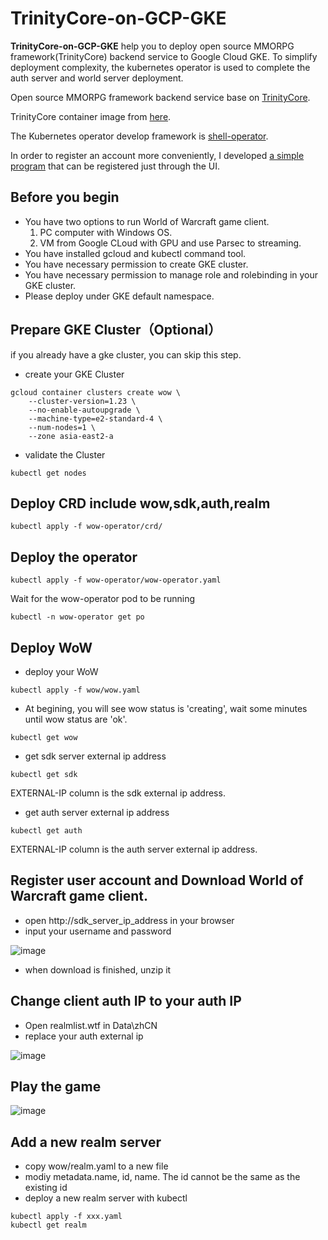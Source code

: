 # TrinityCore-on-GCP-GKE

**TrinityCore-on-GCP-GKE** help you to deploy open source MMORPG framework(TrinityCore) backend service to Google Cloud GKE. To simplify deployment complexity, the kubernetes operator is used to complete the auth server and world server deployment.

Open source MMORPG framework backend service base on [TrinityCore](https://github.com/TrinityCore/TrinityCore).

TrinityCore container image from [here](https://gitlab.com/nicolaw/trinitycore/-/tree/master).

The Kubernetes operator develop framework is [shell-operator](https://github.com/flant/shell-operator).

In order to register an account more conveniently, I developed [a simple program](https://github.com/hellof20/TrinityCoreRegisiter) that can be registered just through the UI. 

## Before you begin
- You have two options to run World of Warcraft game client.
  1. PC computer with Windows OS.
  2. VM from Google CLoud with GPU and use Parsec to streaming.
- You have installed gcloud and kubectl command tool.
- You have necessary permission to create GKE cluster.
- You have necessary permission to manage role and rolebinding in your GKE cluster.
- Please deploy under GKE default namespace.

## Prepare GKE Cluster（Optional）
if you already have a gke cluster, you can skip this step.
- create your GKE Cluster
```
gcloud container clusters create wow \
    --cluster-version=1.23 \
    --no-enable-autoupgrade \
    --machine-type=e2-standard-4 \
    --num-nodes=1 \
    --zone asia-east2-a
```
- validate the Cluster
```
kubectl get nodes
```

## Deploy CRD include wow,sdk,auth,realm
```
kubectl apply -f wow-operator/crd/
```

## Deploy the operator
```
kubectl apply -f wow-operator/wow-operator.yaml
```
Wait for the wow-operator pod to be running
```
kubectl -n wow-operator get po
```


## Deploy WoW
- deploy your WoW
```
kubectl apply -f wow/wow.yaml
```

- At begining, you will see wow status is 'creating', wait some minutes until wow status are 'ok'.
```
kubectl get wow
```

- get sdk server external ip address
```
kubectl get sdk
```
EXTERNAL-IP column is the sdk external ip address.

- get auth server external ip address
```
kubectl get auth
```
EXTERNAL-IP column is the auth server external ip address.

## Register user account and Download World of Warcraft game client.
- open http://sdk_server_ip_address in your browser
- input your username and password

![image](https://user-images.githubusercontent.com/8756642/199389438-7215ad12-d056-4062-aaa5-60fb15ee3006.png)

- when download is finished, unzip it


## Change client auth IP to your auth IP
- Open realmlist.wtf in Data\zhCN
- replace your auth external ip

![image](https://user-images.githubusercontent.com/8756642/199389288-60ba584d-2051-4ddf-b572-5abc2e7e0b1a.png)


## Play the game
![image](https://user-images.githubusercontent.com/8756642/199390094-b5512728-87a8-4e85-89cc-90c5d6b36f4a.png)


## Add a new realm server
- copy wow/realm.yaml to a new file
- modiy metadata.name, id, name. The id cannot be the same as the existing id
- deploy a new realm server with kubectl
```
kubectl apply -f xxx.yaml
kubectl get realm
```

